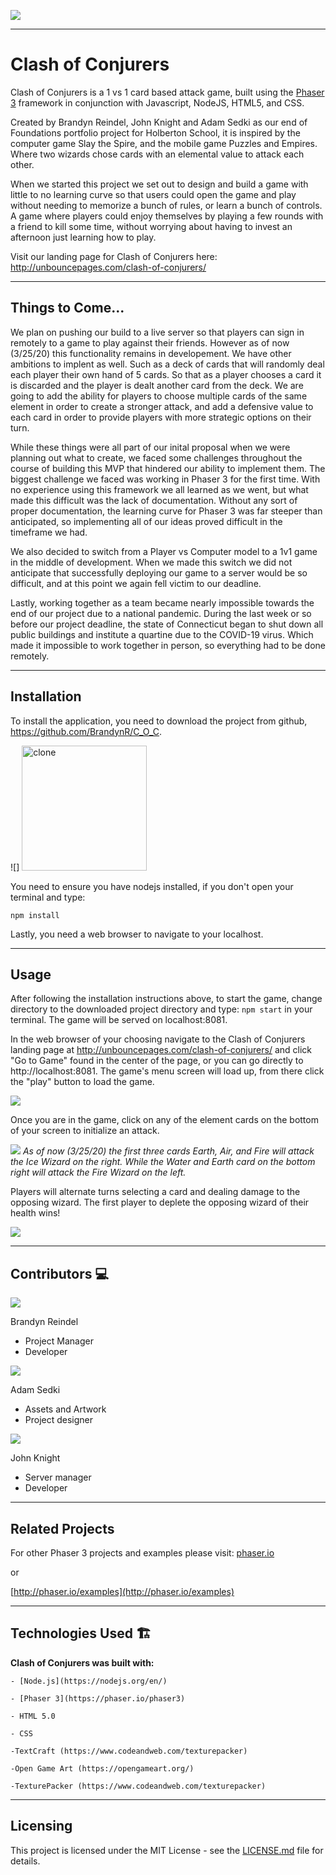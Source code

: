 ![](https://i.imgur.com/v8JkaeP.png)

---

# Clash of Conjurers

Clash of Conjurers is a 1 vs 1 card based attack game, built using the [Phaser 3](https://phaser.io/) framework in conjunction with Javascript, NodeJS, HTML5, and CSS.

Created by Brandyn Reindel, John Knight and Adam Sedki as our end of Foundations portfolio project for Holberton School, it is inspired by the computer game Slay the Spire, and the mobile game Puzzles and Empires. Where two wizards chose cards with an elemental value to attack each other.

When we started this project we set out to design and build a game with little to no learning curve so that users could open the game and play without needing to memorize a bunch of rules, or learn a bunch of controls. A game where players could enjoy themselves by playing a few rounds with a friend to kill some time, without worrying about having to invest an afternoon just learning how to play.

Visit our landing page for Clash of Conjurers here: http://unbouncepages.com/clash-of-conjurers/

---

## Things to Come...
We plan on pushing our build to a live server so that players can sign in remotely to a game to play against their friends. However as of now (3/25/20) this functionality remains in developement. We have other ambitions to implent as well. Such as a deck of cards that will randomly deal each player their own hand of 5 cards. So that as a player chooses a card it is discarded and the player is dealt another card from the deck. We are going to add the ability for players to choose multiple cards of the same element in order to create a stronger attack, and add a defensive value to each card in order to provide players with more strategic options on their turn.

While these things were all part of our inital proposal when we were planning out what to create, we faced some challenges throughout the course of building this MVP that hindered our ability to implement them. The biggest challenge we faced was working in Phaser 3 for the first time. With no experience using this framework we all learned as we went, but what made this difficult was the lack of documentation. Without any sort of proper documentation, the learning curve for Phaser 3 was far steeper than anticipated, so implementing all of our ideas proved difficult in the timeframe we had. 

We also decided to switch from a Player vs Computer model to a 1v1 game in the middle of development. When we made this switch we did not anticipate that successfully deploying our game to a server would be so difficult, and at this point we again fell victim to our deadline.

Lastly, working together as a team became nearly impossible towards the end of our project due to a national pandemic. During the last week or so before our project deadline, the state of Connecticut began to shut down all public buildings and institute a quartine due to the COVID-19 virus. Which made it impossible to work together in person, so everything had to be done remotely.

---

## Installation

To install the application, you need to download the project from github, https://github.com/BrandynR/C_O_C.

![] <img src="https://i.imgur.com/ItP83lL.png" alt="clone" width=200/>

You need to ensure you have nodejs installed, if you don't open your terminal and type:

<code>npm install</code>

Lastly, you need a web browser to navigate to your localhost.

---

## Usage
After following the installation instructions above, to start the game, change directory to the downloaded project directory and type: <code>npm start</code> in your terminal. The game will be served on localhost:8081.

In the web browser of your choosing navigate to the Clash of Conjurers landing page at http://unbouncepages.com/clash-of-conjurers/ and click "Go to Game" found in the center of the page, or you can go directly to http://localhost:8081. The game's menu screen will load up, from there click the "play" button to load the game.

![](https://i.imgur.com/taGmBaU.jpg)


Once you are in the game, click on any of the element cards on the bottom of your screen to initialize an attack.

![](https://i.imgur.com/nDxhJux.jpg)
*As of now (3/25/20) the first three cards Earth, Air, and Fire will attack the Ice Wizard on the right. While the Water and Earth card on the bottom right will attack the Fire Wizard on the left.*

Players will alternate turns selecting a card and dealing damage to the opposing wizard. The first player to deplete the opposing wizard of their health wins!

![](https://i.imgur.com/nwYrtgV.jpg)



---

## Contributors :computer:
![](https://i.imgur.com/Unn435I.png)

Brandyn Reindel 
* Project Manager
* Developer 


![](https://i.imgur.com/ZR3KhGu.png)

Adam Sedki 
* Assets and Artwork
* Project designer


![](https://i.imgur.com/EL6fuOG.png)

John Knight
* Server manager 
* Developer


---

## Related Projects
For other Phaser 3 projects and examples please visit:
[phaser.io](https://phaser.io)

or

[http://phaser.io/examples](http://phaser.io/examples)


---

## Technologies Used :building_construction:

<b>Clash of Conjurers was built with:</b>

    - [Node.js](https://nodejs.org/en/)
    
    - [Phaser 3](https://phaser.io/phaser3)
    
    - HTML 5.0
    
    - CSS
    
    -TextCraft (https://www.codeandweb.com/texturepacker)
    
    -Open Game Art (https://opengameart.org/)
    
    -TexturePacker (https://www.codeandweb.com/texturepacker)


---

## Licensing
This project is licensed under the MIT License - see the [LICENSE.md](https://github.com/digitsensitive/phaser3-typescript/blob/master/LICENSE) file for details.
